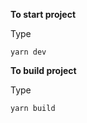**To start project**

Type

```console
yarn dev
```

**To build project**

Type

```console
yarn build
```
